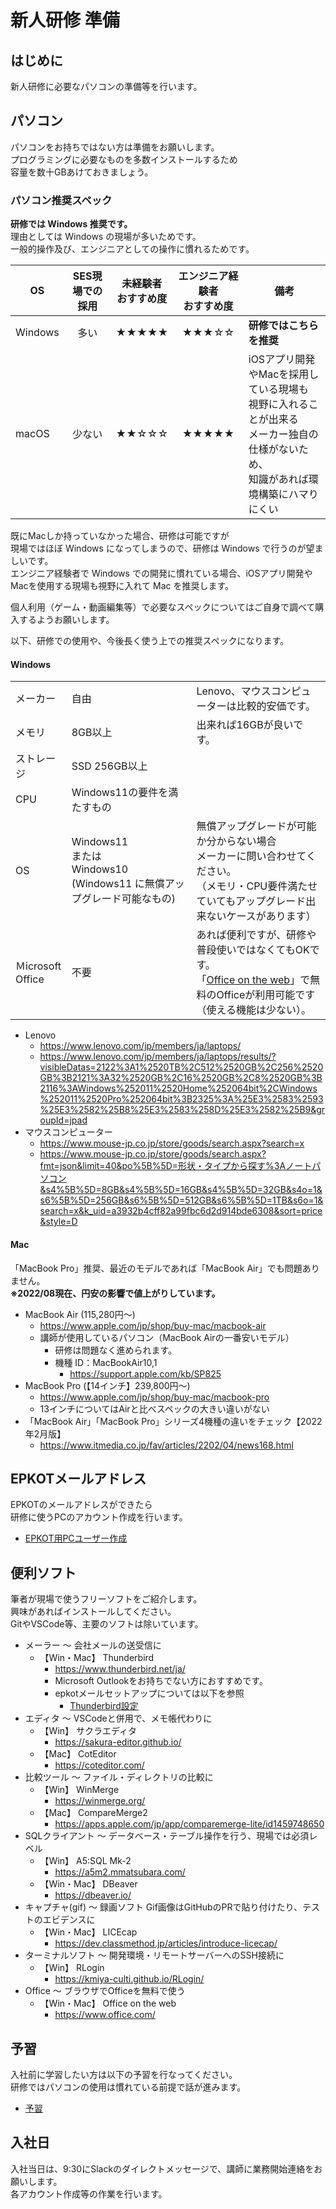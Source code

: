 # 新人研修 準備

## はじめに

新人研修に必要なパソコンの準備等を行います。

## パソコン

パソコンをお持ちではない方は準備をお願いします。  
プログラミングに必要なものを多数インストールするため  
容量を数十GBあけておきましょう。  

### パソコン推奨スペック

**研修では Windows 推奨です。**  
理由としては Windows の現場が多いためです。  
一般的操作及び、エンジニアとしての操作に慣れるためです。  

| OS | SES現場での採用 | 未経験者<br>おすすめ度 | エンジニア経験者<br>おすすめ度 | 備考 |
| --- | :---: | :---: | :---: | --- |
| Windows | 多い | ★★★★★ | ★★★☆☆ | **研修ではこちらを推奨** |
| macOS | 少ない | ★★☆☆☆ | ★★★★★ | iOSアプリ開発やMacを採用している現場も<br>視野に入れることが出来る<br>メーカー独自の仕様がないため、<br>知識があれば環境構築にハマりにくい |

既にMacしか持っていなかった場合、研修は可能ですが  
現場ではほぼ Windows になってしまうので、研修は Windows で行うのが望ましいです。  
エンジニア経験者で Windows での開発に慣れている場合、iOSアプリ開発やMacを使用する現場も視野に入れて Mac を推奨します。  
  
個人利用（ゲーム・動画編集等）で必要なスペックについてはご自身で調べて購入するようお願いします。  
  
以下、研修での使用や、今後長く使う上での推奨スペックになります。  

#### Windows

|  |  |  |
| --- | --- | --- |
| メーカー | 自由 | Lenovo、マウスコンピューターは比較的安価です。 |
| メモリ | 8GB以上 | 出来れば16GBが良いです。 |
| ストレージ | SSD 256GB以上 |  |
| CPU | Windows11の要件を満たすもの |  |
| OS | Windows11<br>または<br>Windows10 (Windows11 に無償アップグレード可能なもの) | 無償アップグレードが可能か分からない場合<br>メーカーに問い合わせてください。<br>（メモリ・CPU要件満たせていてもアップグレード出来ないケースがあります） |
| Ｍicrosoft Office | 不要 | あれば便利ですが、研修や普段使いではなくてもOKです。<br>「[Office on the web](https://www.microsoft.com/ja-jp/microsoft-365/free-office-online-for-the-web)」で無料のOfficeが利用可能です（使える機能は少ない）。 |

- Lenovo
  - <https://www.lenovo.com/jp/members/ja/laptops/>
  - <https://www.lenovo.com/jp/members/ja/laptops/results/?visibleDatas=2122%3A1%2520TB%2C512%2520GB%2C256%2520GB%3B2121%3A32%2520GB%2C16%2520GB%2C8%2520GB%3B2116%3AWindows%252011%2520Home%252064bit%2CWindows%252011%2520Pro%252064bit%3B2325%3A%25E3%2583%2593%25E3%2582%25B8%25E3%2583%258D%25E3%2582%25B9&groupId=jpad>
- マウスコンピューター
  - <https://www.mouse-jp.co.jp/store/goods/search.aspx?search=x>
  - <https://www.mouse-jp.co.jp/store/goods/search.aspx?fmt=json&limit=40&po%5B%5D=形状・タイプから探す%3Aノートパソコン&s4%5B%5D=8GB&s4%5B%5D=16GB&s4%5B%5D=32GB&s4o=1&s6%5B%5D=256GB&s6%5B%5D=512GB&s6%5B%5D=1TB&s6o=1&search=x&k_uid=a3932b4cff82a99fbc6d2d914bde6308&sort=price&style=D>

#### Mac

「MacBook Pro」推奨、最近のモデルであれば「MacBook Air」でも問題ありません。  
**※2022/08現在、円安の影響で値上がりしています。**

- MacBook Air (115,280円～)
  - <https://www.apple.com/jp/shop/buy-mac/macbook-air>
  - 講師が使用しているパソコン（MacBook Airの一番安いモデル）
    - 研修は問題なく進められます。
    - 機種 ID：MacBookAir10,1
      - <https://support.apple.com/kb/SP825>
- MacBook Pro (【14インチ】239,800円～)
  - <https://www.apple.com/jp/shop/buy-mac/macbook-pro>
  - 13インチについてはAirと比べスペックの大きい違いがない
- 「MacBook Air」「MacBook Pro」シリーズ4機種の違いをチェック【2022年2月版】
  - <https://www.itmedia.co.jp/fav/articles/2202/04/news168.html>

## EPKOTメールアドレス

EPKOTのメールアドレスができたら  
研修に使うPCのアカウント作成を行います。  

- [EPKOT用PCユーザー作成](./epkot-user/index.md)

## 便利ソフト

筆者が現場で使うフリーソフトをご紹介します。  
興味があればインストールしてください。  
GitやVSCode等、主要のソフトは除いています。  

- メーラー 〜 会社メールの送受信に
  - 【Win・Mac】 Thunderbird
    - <https://www.thunderbird.net/ja/>
    - Microsoft Outlookをお持ちでない方におすすめです。
    - epkotメールセットアップについては以下を参照
      - [Thunderbird設定](./../thunderbird/index.md)
- エディタ 〜 VSCodeと併用で、メモ帳代わりに
  - 【Win】 サクラエディタ
    - <https://sakura-editor.github.io/>
  - 【Mac】 CotEditor
    - <https://coteditor.com/>
- 比較ツール 〜 ファイル・ディレクトリの比較に
  - 【Win】 WinMerge
    - <https://winmerge.org/>
  - 【Mac】 CompareMerge2
    - <https://apps.apple.com/jp/app/comparemerge-lite/id1459748650>
- SQLクライアント 〜 データベース・テーブル操作を行う、現場では必須レベル
  - 【Win】 A5:SQL Mk-2
    - <https://a5m2.mmatsubara.com/>
  - 【Win・Mac】 DBeaver
    - <https://dbeaver.io/>
- キャプチャ(gif) 〜 録画ソフト Gif画像はGitHubのPRで貼り付けたり、テストのエビデンスに
  - 【Win・Mac】 LICEcap
    - <https://dev.classmethod.jp/articles/introduce-licecap/>
- ターミナルソフト 〜 開発環境・リモートサーバーへのSSH接続に
  - 【Win】 RLogin
    - <https://kmiya-culti.github.io/RLogin/>
- Office 〜 ブラウザでOfficeを無料で使う
  - 【Win・Mac】 Office on the web
    - <https://www.office.com/>

## 予習

入社前に学習したい方は以下の予習を行なってください。  
研修ではパソコンの使用は慣れている前提で話が進みます。

- [予習](./lesson/index.md)

## 入社日

入社当日は、9:30にSlackのダイレクトメッセージで、講師に業務開始連絡をお願いします。  
各アカウント作成等の作業を行います。
